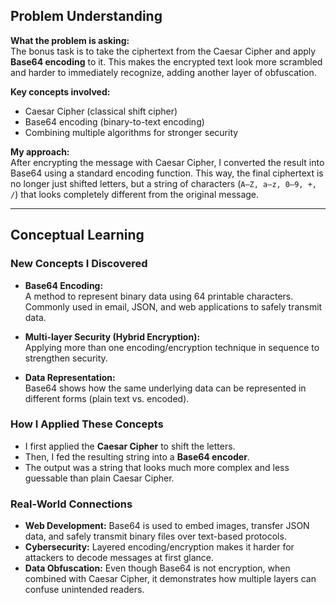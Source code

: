 ## Problem Understanding
**What the problem is asking:**  
The bonus task is to take the ciphertext from the Caesar Cipher and apply **Base64 encoding** to it. This makes the encrypted text look more scrambled and harder to immediately recognize, adding another layer of obfuscation.

**Key concepts involved:**  
- Caesar Cipher (classical shift cipher)  
- Base64 encoding (binary-to-text encoding)  
- Combining multiple algorithms for stronger security  

**My approach:**  
After encrypting the message with Caesar Cipher, I converted the result into Base64 using a standard encoding function. This way, the final ciphertext is no longer just shifted letters, but a string of characters (`A–Z, a–z, 0–9, +, /`) that looks completely different from the original message.

---

## Conceptual Learning

### **New Concepts I Discovered**
- **Base64 Encoding:**  
  A method to represent binary data using 64 printable characters. Commonly used in email, JSON, and web applications to safely transmit data.  

- **Multi-layer Security (Hybrid Encryption):**  
  Applying more than one encoding/encryption technique in sequence to strengthen security.  

- **Data Representation:**  
  Base64 shows how the same underlying data can be represented in different forms (plain text vs. encoded).  

### **How I Applied These Concepts**
- I first applied the **Caesar Cipher** to shift the letters.  
- Then, I fed the resulting string into a **Base64 encoder**.  
- The output was a string that looks much more complex and less guessable than plain Caesar Cipher.  

### **Real-World Connections**
- **Web Development:** Base64 is used to embed images, transfer JSON data, and safely transmit binary files over text-based protocols.  
- **Cybersecurity:** Layered encoding/encryption makes it harder for attackers to decode messages at first glance.  
- **Data Obfuscation:** Even though Base64 is not encryption, when combined with Caesar Cipher, it demonstrates how multiple layers can confuse unintended readers.  

